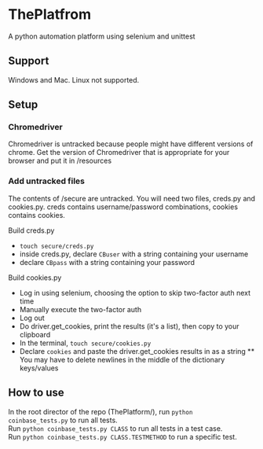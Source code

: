 # ThePlatfrom
A python automation platform using selenium and unittest

## Support

Windows and Mac. Linux not supported.

## Setup

### Chromedriver

Chromedriver is untracked because people might have different versions of chrome. Get the version of Chromedriver that is appropriate for your browser and put it in /resources

### Add untracked files

The contents of /secure are untracked. You will need two files, creds.py and cookies.py. creds contains username/password combinations, cookies contains cookies.

Build creds.py
* `touch secure/creds.py`
* inside creds.py, declare `CBuser` with a string containing your username
* declare `CBpass` with a string containing your password

Build cookies.py
* Log in using selenium, choosing the option to skip two-factor auth next
               time
* Manually execute the two-factor auth
* Log out
* Do driver.get_cookies, print the results (it's a list), then copy to your clipboard
* In the terminal, `touch secure/cookies.py`
* Declare `cookies` and paste the driver.get_cookies results in as a string
** You may have to delete newlines in the middle of the dictionary keys/values

## How to use

In the root director of the repo (ThePlatform/), run `python coinbase_tests.py` to run all tests.  
Run `python coinbase_tests.py CLASS` to run all tests in a test case.  
Run `python coinbase_tests.py CLASS.TESTMETHOD` to run a specific test.  
